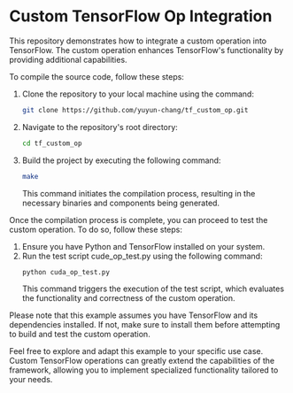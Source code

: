 # Custom TensorFlow Op Integration
This repository demonstrates how to integrate a custom operation into TensorFlow. The custom operation enhances TensorFlow's functionality by providing additional capabilities.

To compile the source code, follow these steps:
1. Clone the repository to your local machine using the command:
   ```bash
   git clone https://github.com/yuyun-chang/tf_custom_op.git
   ```
2. Navigate to the repository's root directory:
   ```bash
   cd tf_custom_op
   ```
3. Build the project by executing the following command:
   ```bash
   make
   ```
   This command initiates the compilation process, resulting in the necessary binaries and components being generated.

Once the compilation process is complete, you can proceed to test the custom operation.
To do so, follow these steps:
1. Ensure you have Python and TensorFlow installed on your system.
2. Run the test script cude_op_test.py using the following command:
   ```bash
   python cuda_op_test.py
   ```
   This command triggers the execution of the test script, which evaluates the functionality and correctness of the custom operation.

Please note that this example assumes you have TensorFlow and its dependencies installed. If not, make sure to install them before attempting to build and test the custom operation.

Feel free to explore and adapt this example to your specific use case.
Custom TensorFlow operations can greatly extend the capabilities of the framework, allowing you to implement specialized functionality tailored to your needs.
